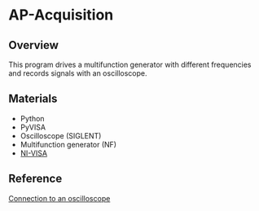 # AP-Acquisition

## Overview
This program drives a multifunction generator with different frequencies and records signals with an oscilloscope.

## Materials
* Python
* PyVISA
* Oscilloscope (SIGLENT)
* Multifunction generator (NF)
* [NI-VISA](https://www.ni.com/ja/support/downloads/drivers/download.ni-visa.html#521671)

## Reference
[Connection to an oscilloscope](https://rightcode.co.jp/blog/information-technology/python-oscilloscope-remote-control-screen-capture)
